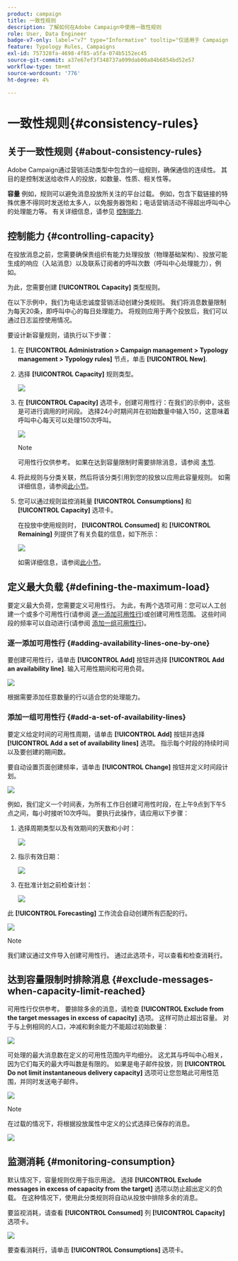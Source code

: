 ```yaml
---
product: campaign
title: 一致性规则
description: 了解如何在Adobe Campaign中使用一致性规则
role: User, Data Engineer
badge-v7-only: label="v7" type="Informative" tooltip="仅适用于 Campaign Classic v7"
feature: Typology Rules, Campaigns
exl-id: 757328fa-4698-4f85-a5fa-074b5152ec45
source-git-commit: a37e67ef3f348737a099dab00a84b6854bd52e57
workflow-type: tm+mt
source-wordcount: '776'
ht-degree: 4%

---
```


# 一致性规则{#consistency-rules}

## 关于一致性规则 {#about-consistency-rules}

Adobe Campaign通过营销活动类型中包含的一组规则，确保通信的连续性。 其目的是控制发送给收件人的投放，如数量、性质、相关性等。

**容量** 例如，规则可以避免消息投放所关注的平台过载。 例如，包含下载链接的特殊优惠不得同时发送给太多人，以免服务器饱和；电话营销活动不得超出呼叫中心的处理能力等。 有关详细信息，请参见 [控制能力](#controlling-capacity).

## 控制能力 {#controlling-capacity}

在投放消息之前，您需要确保贵组织有能力处理投放（物理基础架构）、投放可能生成的响应（入站消息）以及联系订阅者的呼叫次数（呼叫中心处理能力），例如。

为此，您需要创建 **[!UICONTROL Capacity]** 类型规则。

在以下示例中，我们为电话忠诚度营销活动创建分类规则。 我们将消息数量限制为每天20条，即呼叫中心的每日处理能力。 将规则应用于两个投放后，我们可以通过日志监控使用情况。

要设计新容量规则，请执行以下步骤：

1. 在 **[!UICONTROL Administration > Campaign management > Typology management > Typology rules]** 节点，单击 **[!UICONTROL New]**.
1. 选择 **[!UICONTROL Capacity]** 规则类型。

   ![](assets/campaign_opt_create_capacity_01.png)

1. 在 **[!UICONTROL Capacity]** 选项卡，创建可用性行：在我们的示例中，这些是可进行调用的时间段。 选择24小时期间并在初始数量中输入150，这意味着呼叫中心每天可以处理150次呼叫。

   ![](assets/campaign_opt_create_capacity_02.png)

   >[!NOTE]
   >
   >可用性行仅供参考。 如果在达到容量限制时需要排除消息，请参阅 [本节](#exclude-messages-when-capacity-limit-reached).

1. 将此规则与分类关联，然后将该分类引用到您的投放以应用此容量规则。 如需详细信息，请参阅[此小节](applying-rules.md#applying-a-typology-to-a-delivery)。
1. 您可以通过规则监控消耗量 **[!UICONTROL Consumptions]** 和 **[!UICONTROL Capacity]** 选项卡。

   在投放中使用规则时， **[!UICONTROL Consumed]** 和 **[!UICONTROL Remaining]** 列提供了有关负载的信息，如下所示：

   ![](assets/campaign_opt_create_capacity_03.png)

   如需详细信息，请参阅[此小节](#monitoring-consumption)。

## 定义最大负载 {#defining-the-maximum-load}

要定义最大负荷，您需要定义可用性行。 为此，有两个选项可用：您可以人工创建一个或多个可用性行(请参阅 [逐一添加可用性行](#adding-availability-lines-one-by-one))或创建可用性范围。 这些时间段的频率可以自动进行(请参阅 [添加一组可用性行](#add-a-set-of-availability-lines))。

### 逐一添加可用性行 {#adding-availability-lines-one-by-one}

要创建可用性行，请单击 **[!UICONTROL Add]** 按钮并选择 **[!UICONTROL Add an availability line]**. 输入可用性期间和可用负荷。

![](assets/campaign_opt_create_capacity_02.png)

根据需要添加任意数量的行以适合您的处理能力。

### 添加一组可用性行 {#add-a-set-of-availability-lines}

要定义给定时间的可用性周期，请单击 **[!UICONTROL Add]** 按钮并选择 **[!UICONTROL Add a set of availability lines]** 选项。 指示每个时段的持续时间以及要创建的期间数。

要自动设置页面创建频率，请单击 **[!UICONTROL Change]** 按钮并定义时间段计划。

![](assets/campaign_opt_create_capacity_07.png)

例如，我们定义一个时间表，为所有工作日创建可用性时段，在上午9点到下午5点之间，每小时接听10次呼叫。 要执行此操作，请应用以下步骤：

1. 选择周期类型以及有效期间的天数和小时：

   ![](assets/campaign_opt_create_capacity_08.png)

1. 指示有效日期：

   ![](assets/campaign_opt_create_capacity_09.png)

1. 在批准计划之前检查计划：

   ![](assets/campaign_opt_create_capacity_10.png)

此 **[!UICONTROL Forecasting]** 工作流会自动创建所有匹配的行。

![](assets/campaign_opt_create_capacity_12.png)

>[!NOTE]
>
>我们建议通过文件导入创建可用性行。 通过此选项卡，可以查看和检查消耗行。

## 达到容量限制时排除消息 {#exclude-messages-when-capacity-limit-reached}

可用性行仅供参考。 要排除多余的消息，请检查 **[!UICONTROL Exclude from the target messages in excess of capacity]** 选项。 这样可防止超出容量。 对于与上例相同的人口，冲减和剩余能力不能超过初始数量：

![](assets/campaign_opt_create_capacity_04.png)

可处理的最大消息数在定义的可用性范围内平均细分。 这尤其与呼叫中心相关，因为它们每天的最大呼叫数是有限的。 如果是电子邮件投放，则 **[!UICONTROL Do not limit instantaneous delivery capacity]** 选项可让您忽略此可用性范围，并同时发送电子邮件。

![](assets/campaign_opt_create_capacity_05.png)

>[!NOTE]
>
>在过载的情况下，将根据投放属性中定义的公式选择已保存的消息。

![](assets/campaign_opt_create_capacity_06.png)

## 监测消耗 {#monitoring-consumption}

默认情况下，容量规则仅用于指示用途。 选择 **[!UICONTROL Exclude messages in excess of capacity from the target]** 选项以防止超出定义的负载。 在这种情况下，使用此分类规则将自动从投放中排除多余的消息。

要监视消耗，请查看 **[!UICONTROL Consumed]** 列 **[!UICONTROL Capacity]** 选项卡。

![](assets/campaign_opt_create_capacity_04.png)

要查看消耗行，请单击 **[!UICONTROL Consumptions]** 选项卡。
